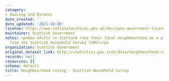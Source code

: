 ```yaml
---
category:
- Housing and Estates
date_created: ''
date_updated: '2021-10-08'
license: https://www.nationalarchives.gov.uk/doc/open-government-licence/version/3/
maintainer: Scottish Government
notes: <p>How adults in Scotland rate their local neighbourhood as a place to live,
  from the Scottish Household Survey (SHS)</p>
organization: Scottish Government
original_dataset_link: http://statistics.gov.scot/data/neighbourhood-rating---shs
records: null
resources: []
schema: default
title: Neighbourhood rating - Scottish Household Survey
---
```

